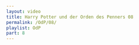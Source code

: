 ```yaml
---
layout: video
title: Harry Potter und der Orden des Penners 08
permalink: /OdP/08/
playlist: OdP
part: 8
---
```

